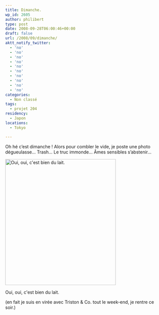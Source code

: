 ```yaml
---
title: Dimanche.
wp_id: 2605
author: philibert
type: post
date: 2008-09-28T06:00:46+00:00
draft: false
url: /2008/09/dimanche/
aktt_notify_twitter:
  - 'no'
  - 'no'
  - 'no'
  - 'no'
  - 'no'
  - 'no'
  - 'no'
  - 'no'
  - 'no'
  - 'no'
categories:
  - Non classé
tags:
  - projet 204
residency:
  - Japon
locations:
  - Tokyo

---
```

Oh hé c&rsquo;est dimanche ! Alors pour combler le vide, je poste une photo dégueulasse&#8230; Trash&#8230; Le truc immonde&#8230; Âmes sensibles s&rsquo;abstenir&#8230; 

<div id="attachment_236" class="wp-caption aligncenter" style="max-width: 350px">
  <a href="http://benmerde.com/wp-content{{< aws >}}/uploads/img_2156.jpg"><img class="size-full wp-image-236  " title="img_2156" src="http://benmerde.com/wp-content{{< aws >}}/uploads/img_2156.jpg" alt="Oui, oui, c'est bien du lait." width="350" height="398" /></a>
  
  <p class="wp-caption-text">
    Oui, oui, c'est bien du lait.
  </p>
</div>

(en fait je suis en virée avec Triston & Co. tout le week-end, je rentre ce soir.)